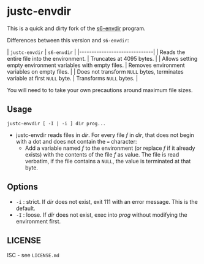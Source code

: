 # justc-envdir

This is a quick and dirty fork of the [s6-envdir](https://skarnet.org/software/s6/s6-envdir.html) program.

Differences between this version and `s6-envdir`:

| `justc-envdir` | `s6-envdir` |
|------------------------------|
| Reads the entire file into the environment. | Truncates at 4095 bytes. |
| Allows setting empty environment variables with empty files. | Removes environment variables on empty files. |
| Does not transform `NULL` bytes, terminates variable at first `NULL` byte. | Transforms `NULL` bytes. |

You will need to to take your own precautions around maximum file sizes.

## Usage

`justc-envdir [ -I | -i ] dir prog...`

* justc-envdir reads files in *dir*. For every file *f* in *dir*, that does not begin with a dot and does not contain the `=` character:
    * Add a variable named *f* to the environment (or replace *f* if it already exists) with the contents of the file *f* as value. The file is read verbatim, if the file contains a `NULL`, the value is terminated at that byte.

## Options

* `-i` : strict. If *dir* does not exist, exit 111 with an error message. This is the default.
* `-I` : loose. If *dir* does not exist, exec into *prog* without modifying the environment first.

## LICENSE

ISC - see `LICENSE.md`
